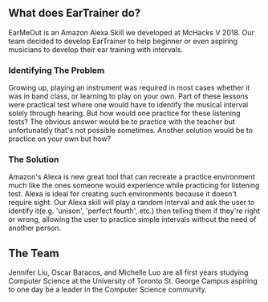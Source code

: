 ## What does EarTrainer do?
EarMeOut is an Amazon Alexa Skill we developed at McHacks V 2018. Our team decided to develop EarTrainer to help beginner or even aspiring musicians to develop their ear training with intervals.

### Identifying The Problem
Growing up, playing an instrument was required in most cases whether it was in band class, or learning to play on your own.  Part of these lessons were practical test where one would have to identify the musical interval solely through hearing.  But how would one practice for these listening tests?  The obvious answer would be to practice with the teacher but unfortunately that's not possible sometimes.  Another solution would be to practice on your own but how?

### The Solution
Amazon's Alexa is new great tool that can recreate a practice environment much like the ones someone would experience while practicing for listening test.  Alexa is ideal for creating such environments because it doesn't require sight.  Our Alexa skill will play a random interval and ask the user to identify it(e.g. 'unison', 'perfect fourth', etc.) then telling them if they're right or wrong, allowing the user to practice simple intervals without the need of another person. 

## The Team
Jennifer Liu, Oscar Baracos, and Michelle Luo are all first years studying Computer Science at the University of Toronto St. George Campus aspiring to one day be a leader in the Computer Science community.

<!--You can use the [editor on GitHub](https://github.com/liujennifer/EarTrainer/edit/master/README.md) to maintain and preview the content for your website in Markdown files.-->


